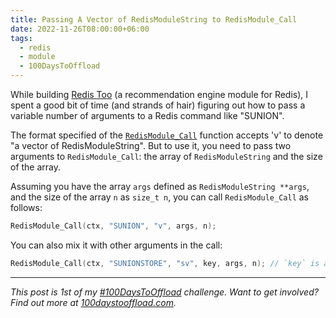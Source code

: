 ```yaml
---
title: Passing A Vector of RedisModuleString to RedisModule_Call
date: 2022-11-26T08:00:00+06:00
tags:
  - redis
  - module
  - 100DaysToOffload
---
```


While building [Redis Too](https://github.com/hjr265/redis-too) (a recommendation engine module for Redis), I spent a good bit of time (and strands of hair) figuring out how to pass a variable number of arguments to a Redis command like "SUNION".

The format specified of the [`RedisModule_Call`](https://redis.io/docs/reference/modules/modules-api-ref/#RedisModule_Call) function accepts 'v' to denote "a vector of RedisModuleString". But to use it, you need to pass two arguments to `RedisModule_Call`: the array of `RedisModuleString` and the size of the array.

Assuming you have the array `args` defined as `RedisModuleString **args`, and the size of the array `n` as `size_t n`, you can call `RedisModule_Call` as follows:

``` c
RedisModule_Call(ctx, "SUNION", "v", args, n);
```

You can also mix it with other arguments in the call:

``` c
RedisModule_Call(ctx, "SUNIONSTORE", "sv", key, args, n); // `key` is a RedisModuleString.
```

---

_This post is 1st of my [#100DaysToOffload](/tags/100daystooffload/) challenge. Want to get involved? Find out more at [100daystooffload.com](https://100daystooffload.com/)._
